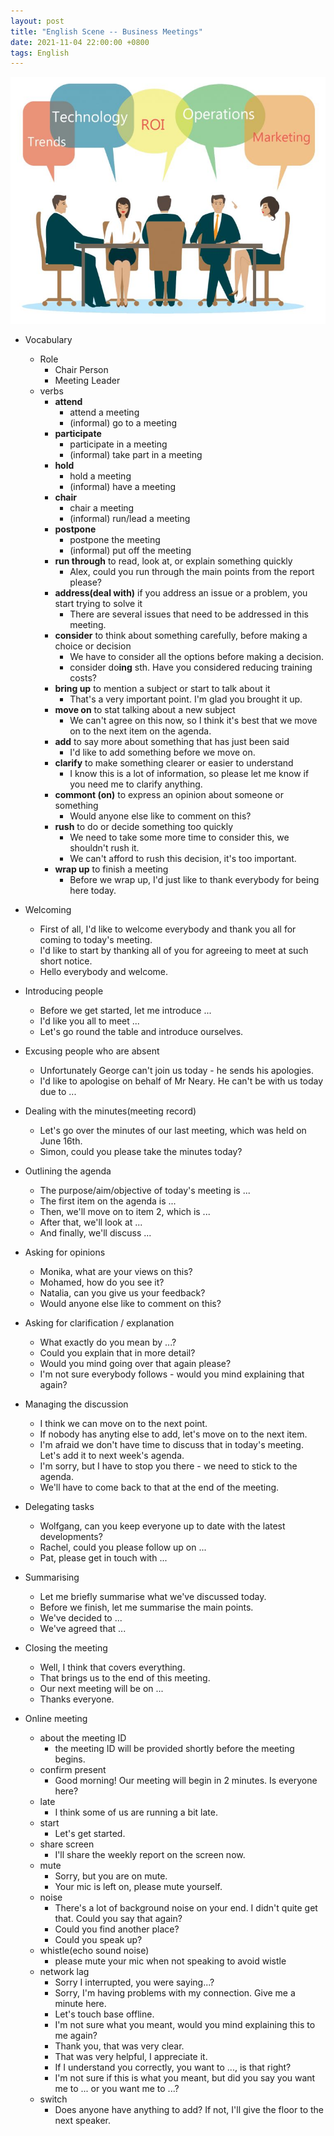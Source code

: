 ```yaml
---
layout: post
title: "English Scene -- Business Meetings"
date: 2021-11-04 22:00:00 +0800
tags: English
---
```


![metting](/assets/images/2021-11-04-English_meeting_scene_1.jpeg)

- Vocabulary

  - Role
    - Chair Person
    - Meeting Leader
  - verbs
    - **attend**
      - attend a meeting
      - (informal) go to a meeting
    - **participate**
      - participate in a meeting
      - (informal) take part in a meeting
    - **hold**
      - hold a meeting
      - (informal) have a meeting
    - **chair**
      - chair a meeting
      - (informal) run/lead a meeting
    - **postpone**
      - postpone the meeting
      - (informal) put off the meeting
    - **run through**
      to read, look at, or explain something quickly
      - Alex, could you run through the main points from the report please?
    - **address(deal with)**
      if you address an issue or a problem, you start trying to solve it
      - There are several issues that need to be addressed in this meeting.
    - **consider**
      to think about something carefully, before making a choice or decision
      - We have to consider all the options before making a decision.
      - consider do**ing** sth.
        Have you considered reducing training costs?
    - **bring up**
      to mention a subject or start to talk about it
      - That's a very important point. I'm glad you brought it up.
    - **move on**
      to stat talking about a new subject
      - We can't agree on this now, so I think it's best that
        we move on to the next item on the agenda.
    - **add**
      to say more about something that has just been said
      - I'd like to add something before we move on.
    - **clarify**
      to make something clearer or easier to understand
      - I know this is a lot of information, so please let me know if
        you need me to clarify anything.
    - **commont (on)**
      to express an opinion about someone or something
      - Would anyone else like to comment on this?
    - **rush**
      to do or decide something too quickly
      - We need to take some more time to consider this,
        we shouldn't rush it.
      - We can't afford to rush this decision, it's too important.
    - **wrap up**
      to finish a meeting
      - Before we wrap up, I'd just like to thank everybody
        for being here today.

- Welcoming

  - First of all, I'd like to welcome everybody and thank you all for coming to today's meeting.
  - I'd like to start by thanking all of you for agreeing to meet at such short notice.
  - Hello everybody and welcome.

- Introducing people

  - Before we get started, let me introduce ...
  - I'd like you all to meet ...
  - Let's go round the table and introduce ourselves.

- Excusing people who are absent

  - Unfortunately George can't join us today - he sends his apologies.
  - I'd like to apologise on behalf of Mr Neary. He can't be with us today due to ...

- Dealing with the minutes(meeting record)

  - Let's go over the minutes of our last meeting, which was held on June 16th.
  - Simon, could you please take the minutes today?

- Outlining the agenda

  - The purpose/aim/objective of today's meeting is ...
  - The first item on the agenda is ...
  - Then, we'll move on to item 2, which is ...
  - After that, we'll look at ...
  - And finally, we'll discuss ...

- Asking for opinions

  - Monika, what are your views on this?
  - Mohamed, how do you see it?
  - Natalia, can you give us your feedback?
  - Would anyone else like to comment on this?

- Asking for clarification / explanation

  - What exactly do you mean by ...?
  - Could you explain that in more detail?
  - Would you mind going over that again please?
  - I'm not sure everybody follows - would you mind explaining that again?

- Managing the discussion

  - I think we can move on to the next point.
  - If nobody has anyting else to add, let's move on to the next item.
  - I'm afraid we don't have time to discuss that in today's meeting.
    Let's add it to next week's agenda.
  - I'm sorry, but I have to stop you there - we need to stick to the agenda.
  - We'll have to come back to that at the end of the meeting.

- Delegating tasks

  - Wolfgang, can you keep everyone up to date with the latest developments?
  - Rachel, could you please follow up on ...
  - Pat, please get in touch with ...

- Summarising

  - Let me briefly summarise what we've discussed today.
  - Before we finish, let me summarise the main points.
  - We've decided to ...
  - We've agreed that ...

- Closing the meeting

  - Well, I think that covers everything.
  - That brings us to the end of this meeting.
  - Our next meeting will be on ...
  - Thanks everyone.

- Online meeting
  - about the meeting ID
    - the meeting ID will be provided shortly before the meeting begins.
  - confirm present
    - Good morning! Our meeting will begin in 2 minutes. Is everyone here?
  - late
    - I think some of us are running a bit late.
  - start
    - Let's get started.
  - share screen
    - I'll share the weekly report on the screen now.
  - mute
    - Sorry, but you are on mute.
    - Your mic is left on, please mute yourself.
  - noise
    - There's a lot of background noise on your end. I didn't quite get that.
      Could you say that again?
    - Could you find another place?
    - Could you speak up?
  - whistle(echo sound noise)
    - please mute your mic when not speaking to avoid wistle
  - network lag
    - Sorry I interrupted, you were saying...?
    - Sorry, I'm having problems with my connection. Give me a minute here.
    - Let's touch base offline.
    - I'm not sure what you meant, would you mind explaining this to me again?
    - Thank you, that was very clear.
    - That was very helpful, I appreciate it.
    - If I understand you correctly, you want to ..., is that right?
    - I'm not sure if this is what you meant, but did you say you want me to ...
      or you want me to ...?
  - switch
    - Does anyone have anything to add? If not, I'll give the floor to the next speaker.
